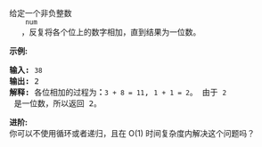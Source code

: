 <html>
 <body>
  <p>
   给定一个非负整数
   <code>
    num
   </code>
   ，反复将各个位上的数字相加，直到结果为一位数。
  </p>
  <p>
   <strong>
    示例:
   </strong>
  </p>
  <pre><strong>输入:</strong> <code>38</code>
<strong>输出:</strong> 2 
<strong>解释: </strong>各位相加的过程为<strong>：</strong><code>3 + 8 = 11</code>, <code>1 + 1 = 2</code>。 由于 <code>2</code> 是一位数，所以返回 2。
</pre>
  <p>
   <strong>
    进阶:
   </strong>
   <br/>
   你可以不使用循环或者递归，且在 O(1) 时间复杂度内解决这个问题吗？
  </p>
 </body>
</html>